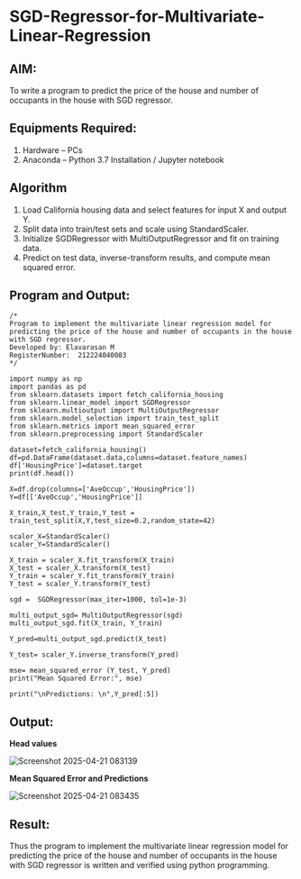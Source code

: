 # SGD-Regressor-for-Multivariate-Linear-Regression

## AIM:
To write a program to predict the price of the house and number of occupants in the house with SGD regressor.

## Equipments Required:
1. Hardware – PCs
2. Anaconda – Python 3.7 Installation / Jupyter notebook

## Algorithm

1. Load California housing data and select features for input X and output Y.
2. Split data into train/test sets and scale using StandardScaler.
3. Initialize SGDRegressor with MultiOutputRegressor and fit on training data.
4. Predict on test data, inverse-transform results, and compute mean squared error.

## Program and Output:
```
/*
Program to implement the multivariate linear regression model for predicting the price of the house and number of occupants in the house with SGD regressor.
Developed by: Elavarasan M
RegisterNumber:  212224040083
*/
```
```
import numpy as np
import pandas as pd
from sklearn.datasets import fetch_california_housing
from sklearn.linear_model import SGDRegressor
from sklearn.multioutput import MultiOutputRegressor
from sklearn.model_selection import train_test_split
from sklearn.metrics import mean_squared_error
from sklearn.preprocessing import StandardScaler

dataset=fetch_california_housing()
df=pd.DataFrame(dataset.data,columns=dataset.feature_names)
df['HousingPrice']=dataset.target
print(df.head())
```


```
X=df.drop(columns=['AveOccup','HousingPrice'])
Y=df[['AveOccup','HousingPrice']]

X_train,X_test,Y_train,Y_test = train_test_split(X,Y,test_size=0.2,random_state=42)

scaler_X=StandardScaler()
scaler_Y=StandardScaler()

X_train = scaler_X.fit_transform(X_train) 
X_test = scaler_X.transform(X_test) 
Y_train = scaler_Y.fit_transform(Y_train) 
Y_test = scaler_Y.transform(Y_test)
```

```
sgd =  SGDRegressor(max_iter=1000, tol=1e-3) 

multi_output_sgd= MultiOutputRegressor(sgd) 
multi_output_sgd.fit(X_train, Y_train) 

Y_pred=multi_output_sgd.predict(X_test) 

Y_test= scaler_Y.inverse_transform(Y_pred)  
 
mse= mean_squared_error (Y_test, Y_pred) 
print("Mean Squared Error:", mse) 

print("\nPredictions: \n",Y_pred[:5])
```


## Output:

**Head values**

![Screenshot 2025-04-21 083139](https://github.com/user-attachments/assets/95fa5384-0760-4440-96fa-537bda92184c)

**Mean Squared Error and Predictions**

![Screenshot 2025-04-21 083435](https://github.com/user-attachments/assets/2d54f884-6292-4984-8bfc-18abc29d6086)


## Result:
Thus the program to implement the multivariate linear regression model for predicting the price of the house and number of occupants in the house with SGD regressor is written and verified using python programming.
